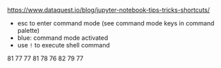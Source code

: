 https://www.dataquest.io/blog/jupyter-notebook-tips-tricks-shortcuts/

- esc to enter command mode (see command mode keys in command palette)
- blue: command mode activated
- use `!` to execute shell command


81  77  77
  81  78  76
  82  79  77
